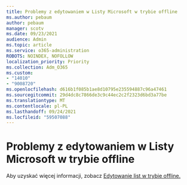 ```yaml
---
title: Problemy z edytowaniem w Listy Microsoft w trybie offline
ms.author: pebaum
author: pebaum
manager: scotv
ms.date: 09/23/2021
audience: Admin
ms.topic: article
ms.service: o365-administration
ROBOTS: NOINDEX, NOFOLLOW
localization_priority: Priority
ms.collection: Adm_O365
ms.custom:
- "14010"
- "9008720"
ms.openlocfilehash: d616b1f085b1ae8d10795e235594887c96a47461
ms.sourcegitcommit: 29d4dc8c7866de3c9c44ec2c2f2323d6bd3a77be
ms.translationtype: MT
ms.contentlocale: pl-PL
ms.lasthandoff: 09/24/2021
ms.locfileid: "59507088"
---
```

# <a name="issues-with-editing-microsoft-lists-offline"></a>Problemy z edytowaniem w Listy Microsoft w trybie offline

Aby uzyskać więcej informacji, zobacz [Edytowanie list w trybie offline.](https://support.microsoft.com/en-us/office/edit-lists-offline-41403c3e-1795-4e07-b56b-ae591cbde2f9)